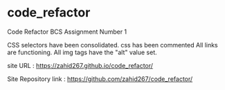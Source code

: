 # code_refactor
Code Refactor BCS Assignment Number 1

CSS selectors have been consolidated.
css has been commented
All links are functioning.
All img tags have the "alt" value set.

site URL :  https://zahid267.github.io/code_refactor/

Site Repository link : https://github.com/zahid267/code_refactor/